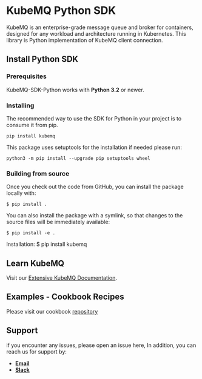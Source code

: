 # KubeMQ Python SDK 

KubeMQ is an enterprise-grade message queue and broker for containers, designed for any workload and architecture running in Kubernetes.
This library is Python implementation of KubeMQ client connection.


## Install Python SDK
### Prerequisites

KubeMQ-SDK-Python works with **Python 3.2** or newer.

### Installing
 
The recommended way to use the SDK for Python in your project is to consume it from pip.

```
pip install kubemq
```

This package uses setuptools for the installation if needed please run:
```
python3 -m pip install --upgrade pip setuptools wheel
```

### Building from source

Once you check out the code from GitHub, you can install the package locally with:

```
$ pip install .
```

You can also install the package with a symlink, 
so that changes to the source files will be immediately available:

```
$ pip install -e .
```

Installation:
$ pip install kubemq

## Learn KubeMQ
Visit our [Extensive KubeMQ Documentation](https://docs.kubemq.io/).


## Examples - Cookbook Recipes
Please visit our cookbook [repository](https://github.com/kubemq-io/python-sdk-cookbook)

## Support
if you encounter any issues, please open an issue here,
In addition, you can reach us for support by:
- [**Email**](mailto://support@kubemq.io)
- [**Slack**](https://kubmq.slack.com)
